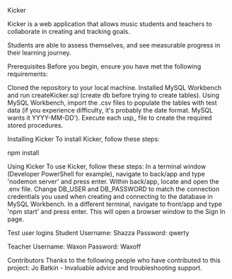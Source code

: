 ﻿Kicker

Kicker is a web application that allows music students and teachers to collaborate in creating and tracking goals.

Students are able to assess themselves, and see measurable progress in their learning journey.

Prerequisites
Before you begin, ensure you have met the following requirements:

Cloned the repository to your local machine.
Installed MySQL Workbench and run createKicker.sql (create db before trying to create tables).
Using MySQL Workbench, import the .csv files to populate the tables with test data (if you experience difficulty, it's probably the date format. MySQL wants it YYYY-MM-DD').
Execute each usp_ file to create the required stored procedures.

Installing Kicker
To install Kicker, follow these steps:

npm install

Using Kicker
To use Kicker, follow these steps:
In a terminal window (Developer PowerShell for example), navigate to back/app and type 'nodemon server' and press enter.
Within back/app, locate and open the .env file. Change DB_USER and DB_PASSWORD to match the connection credentials you used when creating and connecting to the database in MySQL Workbench.
In a different terminal, navigate to front/app and type 'npm start' and press enter. This will open a browser window to the Sign In page.

Test user logins
Student
Username: Shazza
Password: qwerty

Teacher
Username: Waxon
Password: Waxoff

Contributors
Thanks to the following people who have contributed to this project:
Jo Batkin - Invaluable advice and troubleshooting support.

